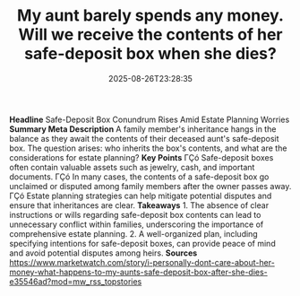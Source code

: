 ﻿---
title: "My aunt barely spends any money. Will we receive the contents of her safe-deposit box when she dies?"
date: "2025-08-26T23:28:35"
category: "Markets"
summary: ""
slug: "my aunt barely spends any money will we receive the contents"
source_urls:
  - "https://www.marketwatch.com/story/i-personally-dont-care-about-her-money-what-happens-to-my-aunts-safe-deposit-box-after-she-dies-e35546ad?mod=mw_rss_topstories"
seo:
  title: "My aunt barely spends any money. Will we receive the contents of her safe-deposit box when she dies? | Hash n Hedge"
  description: ""
  keywords: ["news", "markets", "brief"]
---
**Headline** Safe-Deposit Box Conundrum Rises Amid Estate Planning Worries  **Summary Meta Description** A family member's inheritance hangs in the balance as they await the contents of their deceased aunt's safe-deposit box. The question arises: who inherits the box's contents, and what are the considerations for estate planning?  **Key Points**  ΓÇó Safe-deposit boxes often contain valuable assets such as jewelry, cash, and important documents. ΓÇó In many cases, the contents of a safe-deposit box go unclaimed or disputed among family members after the owner passes away. ΓÇó Estate planning strategies can help mitigate potential disputes and ensure that inheritances are clear.  **Takeaways**  1. The absence of clear instructions or wills regarding safe-deposit box contents can lead to unnecessary conflict within families, underscoring the importance of comprehensive estate planning. 2. A well-organized plan, including specifying intentions for safe-deposit boxes, can provide peace of mind and avoid potential disputes among heirs.  **Sources** https://www.marketwatch.com/story/i-personally-dont-care-about-her-money-what-happens-to-my-aunts-safe-deposit-box-after-she-dies-e35546ad?mod=mw_rss_topstories 
